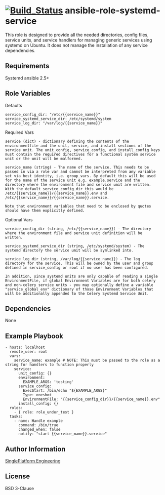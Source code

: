[![Build_Status](https://travis-ci.org/singleplatform-eng/ansible-role-systemd-service.svg?branch=master)](https://travis-ci.org/singleplatform-eng/ansible-role-systemd-service)
ansible-role-systemd-service
=========

This role is designed to provide all the needed directories, config files, service units, and service handlers for managing generic services using systemd on Ubuntu. It does not manage the installation of any service dependencies.


Requirements 
------------

Systemd
ansible 2.5+

Role Variables
--------------
Defaults
```
service_config_dir: "/etc/{{service_name}}"
service_systemd_service_dir: /etc/systemd/system
service_log_dir: "/var/log/{{service_name}}"

```

Required Vars
```
service (dict) - dictionary defining the contents of the environmentfile and the unit, service, and install sections of the service unit. The unit_config, service_config, and install_config keys must contain the required directives for a functional system service unit or the unit will be malformed. 

service_name (string) - The name of the service. This needs to be passed in via a role var and cannot be interpreted from any variable set via host identity, i.e. group_vars. By default this will be used for the name of the service unit e.g. example.service and the directory where the environment file and service unit are written. With the default service_config_dir this would be /etc/{{service_name}}/{{service_name}}.env and /etc/{{service_name}}/{{service_name}}.service.

Note that environment variables that need to be enclosed by quotes should have them explicitly defined.
```

Optional Vars
```
service_config_dir (string, /etc/{{service_name}}) - The directory where the environment file and service unit definition will be written.

service_systemd_service_dir (string, /etc/systemd/system) - The systemd directory the service unit will be symlinked into.

service_log_dir (string, /var/log/{{service_name}}) - The log directory for the service. This will be owned by the user and group defined in service_config or root if no user has been configured.

In addition, since systemd units are only capable of reading a single EnvironmentFile, if global Environment Variables are for both celery and non-celery service units - you may optionally define a variable "service_global_env" dictionary of those Environment Variables that will be additionally appended to the Celery Systemd Service Unit.
```

Dependencies
------------

None

Example Playbook
----------------

```
- hosts: localhost
  remote_user: root
  vars:
    service_name: example # NOTE: This must be passed to the role as a string for handlers to function properly
    service:
      unit_config: {}
      environment:
        EXAMPLE_ARGS: 'testing'
      service_config:
        ExecStart: /bin/echo "${EXAMPLE_ARGS}"
        Type: oneshot
        EnvironmentFile: "{{service_config_dir}}/{{service_name}}.env"
      install_config: {}
  roles:
    - { role: role_under_test }
  tasks:
    - name: Handle example
      command: /bin/true
      changed_when: false
      notify: "start {{service_name}}.service"
```
Author Information
------------------

[SinglePlatform Engineering](http://engineering.singleplatform.com/)

License
-------

BSD 3-Clause
